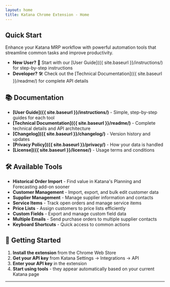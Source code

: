 ```yaml
---
layout: home
title: Katana Chrome Extension - Home
---
```


## Quick Start

Enhance your Katana MRP workflow with powerful automation tools that streamline common tasks and improve productivity.

- **New User?** 👋 Start with our [User Guide]({{ site.baseurl }}/instructions/) for step-by-step instructions
- **Developer?** 🛠️ Check out the [Technical Documentation]({{ site.baseurl }}/readme/) for complete API details

## 📚 Documentation

- **[User Guide]({{ site.baseurl }}/instructions/)** - Simple, step-by-step guides for each tool
- **[Technical Documentation]({{ site.baseurl }}/readme/)** - Complete technical details and API architecture  
- **[Changelog]({{ site.baseurl }}/changelog/)** - Version history and updates
- **[Privacy Policy]({{ site.baseurl }}/privacy/)** - How your data is handled
- **[License]({{ site.baseurl }}/license/)** - Usage terms and conditions

## 🛠️ Available Tools

- **Historical Order Import** - Find value in Katana's Planning and Forecasting add-on sooner
- **Customer Management** - Import, export, and bulk edit customer data
- **Supplier Management** - Manage supplier information and contacts  
- **Service Items** - Track open orders and manage service items
- **Price Lists** - Assign customers to price lists efficiently
- **Custom Fields** - Export and manage custom field data
- **Multiple Emails** - Send purchase orders to multiple supplier contacts
- **Keyboard Shortcuts** - Quick access to common actions

## 🎯 Getting Started

1. **Install the extension** from the Chrome Web Store
2. **Get your API key** from Katana Settings → Integrations → API
3. **Enter your API key** in the extension
4. **Start using tools** - they appear automatically based on your current Katana page

---
